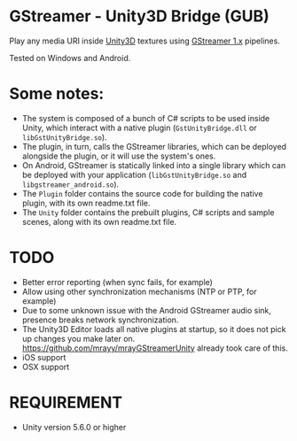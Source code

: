 # GStreamer - Unity3D Bridge (GUB)

Play any media URI inside [Unity3D](http://www.unity3d.com) textures using [GStreamer 1.x](http://gstreamer.freedesktop.org) pipelines.

Tested on Windows and Android.

# Some notes:

- The system is composed of a bunch of C# scripts to be used inside Unity, which interact with a native plugin (`GstUnityBridge.dll` or `libGstUnityBridge.so`).
- The plugin, in turn, calls the GStreamer libraries, which can be deployed alongside the plugin, or it will use the system's ones.
- On Android, GStreamer is statically linked into a single library which can be deployed with your application (`libGstUnityBridge.so` and `libgstreamer_android.so`).
- The `Plugin` folder contains the source code for building the native plugin, with its own readme.txt file.
- The `Unity` folder contains the prebuilt plugins, C# scripts and sample scenes, along with its own readme.txt file.

# TODO

- Better error reporting (when sync fails, for example)
- Allow using other synchronization mechanisms (NTP or PTP, for example)
- Due to some unknown issue with the Android GStreamer audio sink, presence breaks network synchronization.
- The Unity3D Editor loads all native plugins at startup, so it does not pick up changes you make later on. https://github.com/mrayy/mrayGStreamerUnity already took care of this.
- iOS support
- OSX support

# REQUIREMENT
- Unity version 5.6.0 or higher
